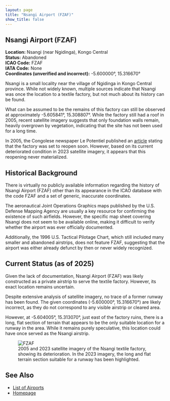 ```yaml
---
layout: page
title: "Nsangi Airport (FZAF)"
show_title: false
---
```


## Nsangi Airport (FZAF)

**Location:** Nsangi (near Ngidinga), Kongo Central  
**Status:** Abandoned  
**ICAO Code:** FZAF  
**IATA Code:** None  
**Coordinates (unverified and incorrect):** -5.600000°, 15.316670°  

Nsangi is a small locality near the village of Ngidinga in Kongo Central province. While not widely known, multiple sources indicate that Nsangi was once the location to a textile factory, but not much about its history can be found.

What can be assumed to be the remains of this factory can still be observed at approximately -5.605841°, 15.308807°. While the factory still had a roof in 2005, recent satellite imagery suggests that only foundation walls remain, heavily overgrown by vegetation, indicating that the site has not been used for a long time.

In 2005, the Congolese newspaper Le Potentiel published an [article](https://fr.allafrica.com/stories/200503240582.html) stating that the factory was set to reopen soon. However, based on its current deteriorated condition in 2023 satellite imagery, it appears that this reopening never materialized.

## Historical Background

There is virtually no publicly available information regarding the history of Nsangi Airport (FZAF) other than its appearance in the ICAO database with the code FZAF and a set of generic, inaccurate coordinates.

The aeronautical Joint Operations Graphics maps published by the U.S. Defense Mapping Agency are usually a key resource for confirming the existence of such airfields. However, the specific map sheet covering Nsangi does not seem to be available online, making it difficult to verify whether the airport was ever officially documented.

Additionally, the 1996 U.S. Tactical Pilotage Chart, which still included many smaller and abandoned airstrips, does not feature FZAF, suggesting that the airport was either already defunct by then or never widely recognized.

## Current Status (as of 2025)

Given the lack of documentation, Nsangi Airport (FZAF) was likely constructed as a private airstrip to serve the textile factory. However, its exact location remains uncertain.

Despite extensive analysis of satellite imagery, no trace of a former runway has been found. The given coordinates (-5.600000°, 15.316670°) are likely incorrect, as they do not correspond to any visible airstrip or cleared area.

However, at -5.604005°, 15.313070°, just east of the factory ruins, there is a long, flat section of terrain that appears to be the only suitable location for a runway in the area. While it remains purely speculative, this location could have once served as the Nsangi airstrip.

<div class="image-left">
    <figure>
        <img src="/congo-airfields/airports/nsangifzaf/FZAF.png" alt="FZAF">
        <figcaption>2005 and 2023 satellite imagery of the Nsangi textile factory, showing its deterioration. In the 2023 imagery, the long and flat terrain section suitable for a runway has been highlighted.</figcaption>
    </figure>
</div>

## See Also

- [List of Airports](list.md)
- [Homepage](index.md)

